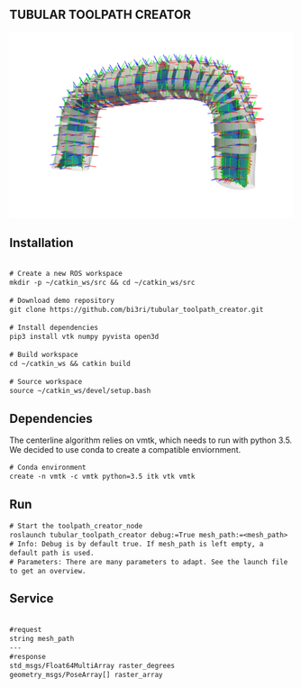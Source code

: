 
## TUBULAR TOOLPATH CREATOR
![cover](data/cover.png)


## Installation
```shell

# Create a new ROS workspace
mkdir -p ~/catkin_ws/src && cd ~/catkin_ws/src

# Download demo repository
git clone https://github.com/bi3ri/tubular_toolpath_creator.git

# Install dependencies
pip3 install vtk numpy pyvista open3d

# Build workspace
cd ~/catkin_ws && catkin build 

# Source workspace
source ~/catkin_ws/devel/setup.bash

```

## Dependencies
The centerline algorithm relies on vmtk, which needs to run with python 3.5. We decided to use conda to create a compatible enviornment.

```shell
# Conda environment
create -n vmtk -c vmtk python=3.5 itk vtk vmtk 
```


## Run

```shell
# Start the toolpath_creator_node
roslaunch tubular_toolpath_creator debug:=True mesh_path:=<mesh_path>
# Info: Debug is by default true. If mesh_path is left empty, a default path is used.
# Parameters: There are many parameters to adapt. See the launch file to get an overview.
```

## Service 
```shell

#request
string mesh_path
---
#response
std_msgs/Float64MultiArray raster_degrees
geometry_msgs/PoseArray[] raster_array
```
